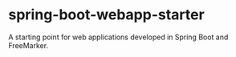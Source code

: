 # spring-boot-webapp-starter
A starting point for web applications developed in Spring Boot and FreeMarker.
